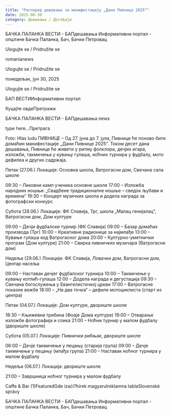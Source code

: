 ```yaml
---
title: "Распоред дешавања за манифестацију „Дани Пивница 2025“"
date: 2025-06-30
category: Дешавања / Догађаји
---
```


БАЧКА ПАЛАНКА ВЕСТИ - БАПдешавања Информативни портал - општине Бачка Паланка, Бач, Бачки Петровац

Ulogujte se / Pridružite se

romanianews

Ulogujte se / Pridružite se

понедељак, јун 30, 2025

Ulogujte se / Pridružite se

БАП ВЕСТИИнформативни портал

Куцајте овдеПретражи

БАЧКА ПАЛАНКА ВЕСТИ - БАПдешавања news

type here...Претрага

Foto: Hlas ludu
            ПИВНИЦЕ – Од 27. јуна до 7. јула, Пивнице ће поново бити домаћин манифестације „Дани Пивнице 2025“. Током десет дана дешавања, Пивнице ће живети у ритму фолклора, дечјих игара, изложби, такмичења у кувању гулаша, ноћних турнира у фудбалу, мото дефилеа и других садржаја.

Петак (27.06.)
Локације: Основна школа, Ватрогасни дом, Свечана сала школе

09:30 – Ликовни камп ученика основне школе
17:00 – Изложба народних ношњи: „Свадбене традиционалне ношње – сведок љубави и времена“
19:30 – Концерт музичких школа и додела награда за фотографски конкурс

Субота (28.06.)
Локације: ФК Славија, Трг, школа „Малац генијалац“, Ватрогасни дом, Дом културе



09:00 – Дечји фудбалски турнир (ФК Славија)
09:00 – Базар домаћих производа (Трг)
10:00 – Креативне радионице за најмлађе
13:00 – Кување гулаша код Ватрогасног дома
20:00 – Културно-уметнички програм (Дом културе)
21:00 – Свирка пивничких музичара (Ватрогасни дом)

Недеља (29.06.)
Локације: ФК Славија, Ловачки дом, Ватрогасни дом, Центар насеља



09:00 – Наставак дечјег фудбалског турнира
10:00 – Такмичење у кувању котлић-гулаша
12:00 – Додела награда и дегустација
09:30 – Свечана богослужења у Евангелистичкој цркви
17:00 – Ватрогасне показне вежбе
18:00 – „На два точка“ – дефиле мотоциклиста (старт из центра)

Петак (04.07.)
Локације: Дом културе, двориште школе

18:30 – Књижевна трибина (Фоаје Дома културе)
19:00 – Отварање изложбе фотографија и слика
21:00 – Ноћни турнир у малом фудбалу (двориште школе)

Субота (05.07.)
Локације: Пивнички рибњак, двориште школе



06:00 – Дечје такмичење у пецању (старија група)
09:00 – Дечје такмичење у пецању (млађа група)
21:00 – Наставак ноћног турнира у малом фудбалу

Недеља (06.07.)
Локација: двориште школе

21:00 – Завршница ноћног турнира у малом фудбалу

Caffe & Bar (1)FeaturedGde izaći?hírek magyarulreklamna tablaSlovenské správy

БАЧКА ПАЛАНКА ВЕСТИ - БАПдешавања Информативни портал - општине Бачка Паланка, Бач, Бачки Петровац
